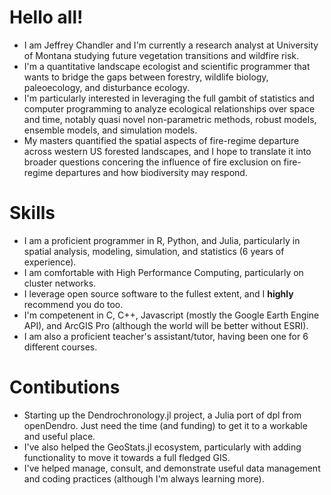 # Hello all!

- I am Jeffrey Chandler and I'm currently a research analyst at University of Montana studying future vegetation transitions and wildfire risk.
- I'm a quantitative landscape ecologist and scientific programmer that wants to bridge the gaps between forestry, wildlife biology, paleoecology, and disturbance ecology.
- I'm particularly interested in leveraging the full gambit of statistics and computer programming to analyze ecological relationships over space and time, notably quasi novel non-parametric methods, robust models, ensemble models, and simulation models.
- My masters quantified the spatial aspects of fire-regime departure across western US forested landscapes, and I hope to translate it into broader questions concering the influence of fire exclusion on fire-regime departures and how biodiversity may respond.

# Skills

- I am a proficient programmer in R, Python, and Julia, particularly in spatial analysis, modeling, simulation, and statistics (6 years of experience).
- I am comfortable with High Performance Computing, particularly on cluster networks. 
- I leverage open source software to the fullest extent, and I **highly** recommend you do too.
- I'm competenent in C, C++, Javascript (mostly the Google Earth Engine API), and ArcGIS Pro (although the world will be better without ESRI).
- I am also a proficient teacher's assistant/tutor, having been one for 6 different courses.

# Contibutions

- Starting up the Dendrochronology.jl project, a Julia port of dpl from openDendro. Just need the time (and funding) to get it to a workable and useful place.
- I've also helped the GeoStats.jl ecosystem, particularly with adding functionality to move it towards a full fledged GIS.
- I've helped manage, consult, and demonstrate useful data management and coding practices (although I'm always learning more).
  
<!--
**souma4/souma4** is a ✨ _special_ ✨ repository because its `README.md` (this file) appears on your GitHub profile.

Here are some ideas to get you started:

- 🔭 I’m currently working on ...
- 🌱 I’m currently learning ...
- 👯 I’m looking to collaborate on ...
- 🤔 I’m looking for help with ...
- 💬 Ask me about ...
- 📫 How to reach me: ...
- 😄 Pronouns: ...
- ⚡ Fun fact: ...
  -->
